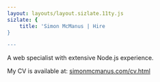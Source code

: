```yaml
---
layout: layouts/layout.sizlate.11ty.js
sizlate: {
    title: 'Simon McManus | Hire
}

---
```



<section class="contained">
    <p>
        A web specialist with extensive Node.js experience.
    </p>
    <p>
        My CV is available at:
        <a href="https://simonmcmanus.com/cv.html" target="smm_cv">simonmcmanus.com/cv.html</a>
    </p>
</section>